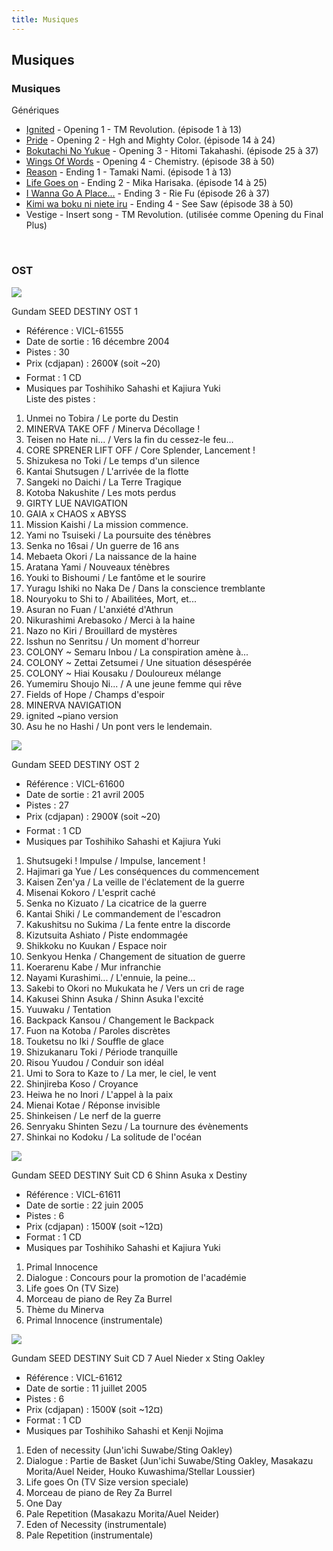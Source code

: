 ```yaml
---
title: Musiques
---
```


Musiques
--------

### Musiques


Génériques


* [Ignited](ce/gundam-seed-destiny/ignited.html) - Opening 1 - TM Revolution. (épisode 1 à 13)
* [Pride](ce/gundam-seed-destiny/pride.html) - Opening 2 - Hgh and Mighty Color. (épisode 14 à 24)
* [Bokutachi No Yukue](ce/gundam-seed-destiny/bokutachi-no-yukue.html) - Opening 3 - Hitomi Takahashi. (épisode 25 à 37)
* [Wings Of Words](ce/gundam-seed-destiny/wings-of-words.html) - Opening 4 - Chemistry. (épisode 38 à 50)
* [Reason](ce/gundam-seed-destiny/reason-.html) - Ending 1 - Tamaki Nami. (épisode 1 à 13)
* [Life Goes on](ce/gundam-seed-destiny/life-goes-on.html) - Ending 2 - Mika Harisaka. (épisode 14 à 25)
* [I Wanna Go A Place...](ce/gundam-seed-destiny/i-wanna-go-to-a-place.html) - Ending 3 - Rie Fu (épisode 26 à 37)
* [Kimi wa boku ni niete iru](ce/gundam-seed-destiny/kimi-wa-boku-ni-niteiru.html) - Ending 4 - See Saw (épisode 38 à 50)
* Vestige - Insert song - TM Revolution. (utilisée comme Opening du Final Plus)


 


### OST


![](/images/stories/saga/seedd/images/cd/ost1.jpg)


Gundam SEED DESTINY OST 1  
- Référence : VICL-61555  
- Date de sortie : 16 décembre 2004  
- Pistes : 30  
- Prix (cdjapan) : 2600¥ (soit ~20)  
- Format : 1 CD  
- Musiques par Toshihiko Sahashi et Kajiura Yuki  
Liste des pistes :   
01. Unmei no Tobira / Le porte du Destin  
02. MINERVA TAKE OFF / Minerva Décollage !  
03. Teisen no Hate ni... / Vers la fin du cessez-le feu...  
04. CORE SPRENER LIFT OFF / Core Splender, Lancement !  
05. Shizukesa no Toki / Le temps d'un silence  
06. Kantai Shutsugen / L'arrivée de la flotte  
07. Sangeki no Daichi / La Terre Tragique  
08. Kotoba Nakushite / Les mots perdus  
09. GIRTY LUE NAVIGATION  
10. GAIA x CHAOS x ABYSS  
11. Mission Kaishi / La mission commence.  
12. Yami no Tsuiseki / La poursuite des ténèbres  
13. Senka no 16sai / Un guerre de 16 ans  
14. Mebaeta Okori / La naissance de la haine  
15. Aratana Yami / Nouveaux ténèbres  
16. Youki to Bishoumi / Le fantôme et le sourire  
17. Yuragu Ishiki no Naka De / Dans la conscience tremblante  
18. Nouryoku to Shi to / Abailitées, Mort, et...  
19. Asuran no Fuan / L'anxiété d'Athrun  
20. Nikurashimi Arebasoko / Merci à la haine  
21. Nazo no Kiri / Brouillard de mystères  
22. Isshun no Senritsu / Un moment d'horreur  
23. COLONY ~ Semaru Inbou / La conspiration amène à...  
24. COLONY ~ Zettai Zetsumei / Une situation désespérée  
25. COLONY ~ Hiai Kousaku / Douloureux mélange  
26. Yumemiru Shoujo Ni... / A une jeune femme qui rêve  
27. Fields of Hope / Champs d'espoir  
28. MINERVA NAVIGATION  
29. ignited ~piano version  
30. Asu he no Hashi / Un pont vers le lendemain.


![](/images/stories/saga/seedd/images/cd/ost2.jpg)


Gundam SEED DESTINY OST 2  
- Référence : VICL-61600  
- Date de sortie : 21 avril 2005  
- Pistes : 27  
- Prix (cdjapan) : 2900¥ (soit ~20)  
- Format : 1 CD  
- Musiques par Toshihiko Sahashi et Kajiura Yuki  
01. Shutsugeki ! Impulse / Impulse, lancement !  
02. Hajimari ga Yue / Les conséquences du commencement  
03. Kaisen Zen'ya / La veille de l'éclatement de la guerre  
04. Misenai Kokoro / L'esprit caché  
05. Senka no Kizuato / La cicatrice de la guerre  
06. Kantai Shiki / Le commandement de l'escadron  
07. Kakushitsu no Sukima / La fente entre la discorde  
08. Kizutsuita Ashiato / Piste endommagée  
09. Shikkoku no Kuukan / Espace noir  
10. Senkyou Henka / Changement de situation de guerre  
11. Koerarenu Kabe / Mur infranchie  
12. Nayami Kurashimi... / L'ennuie, la peine...  
13. Sakebi to Okori no Mukukata he / Vers un cri de rage  
14. Kakusei Shinn Asuka / Shinn Asuka l'excité  
15. Yuuwaku / Tentation  
16. Backpack Kansou / Changement le Backpack  
17. Fuon na Kotoba / Paroles discrètes  
18. Touketsu no Iki / Souffle de glace  
19. Shizukanaru Toki / Période tranquille  
20. Risou Yuudou / Conduir son idéal  
21. Umi to Sora to Kaze to / La mer, le ciel, le vent  
22. Shinjireba Koso / Croyance  
23. Heiwa he no Inori / L'appel à la paix  
24. Mienai Kotae / Réponse invisible  
25. Shinkeisen / Le nerf de la guerre  
26. Senryaku Shinten Sezu / La tournure des évènements  
27. Shinkai no Kodoku / La solitude de l'océan  
  
   
![](/images/stories/saga/seedd/images/cd/suit6.jpg)   
  
  
Gundam SEED DESTINY Suit CD 6 Shinn Asuka x Destiny  
- Référence : VICL-61611  
- Date de sortie : 22 juin 2005  
- Pistes : 6  
- Prix (cdjapan) : 1500¥ (soit ~12¤)  
- Format : 1 CD  
- Musiques par Toshihiko Sahashi et Kajiura Yuki  
1. Primal Innocence  
2. Dialogue : Concours pour la promotion de l'académie  
3. Life goes On (TV Size)  
4. Morceau de piano de Rey Za Burrel  
5. Thème du Minerva  
6. Primal Innocence (instrumentale)  
  
   
 ![](/images/stories/saga/seedd/images/cd/suit7.jpg)  
  
  
Gundam SEED DESTINY Suit CD 7 Auel Nieder x Sting Oakley  
- Référence : VICL-61612  
- Date de sortie : 11 juillet 2005  
- Pistes : 6  
- Prix (cdjapan) : 1500¥ (soit ~12¤)  
- Format : 1 CD  
- Musiques par Toshihiko Sahashi et Kenji Nojima  
1. Eden of necessity (Jun'ichi Suwabe/Sting Oakley)  
2. Dialogue : Partie de Basket (Jun'ichi Suwabe/Sting Oakley, Masakazu Morita/Auel Neider, Houko Kuwashima/Stellar Loussier)  
3. Life goes On (TV Size version speciale)  
4. Morceau de piano de Rey Za Burrel  
5. One Day  
6. Pale Repetition (Masakazu Morita/Auel Neider)  
6. Eden of Necessity (instrumentale)  
6. Pale Repetition (instrumentale)


